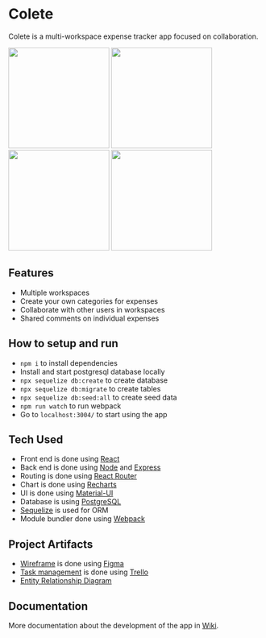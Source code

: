 # Colete
Colete is a multi-workspace expense tracker app focused on collaboration.

<img src="https://user-images.githubusercontent.com/17814490/188211650-548fc6d6-d6bf-4715-8b4a-554a000bdb97.png" width="200"> <img src="https://user-images.githubusercontent.com/17814490/188208762-672703bd-b480-4b79-8e52-7ffddcb444e3.png" width="200"> <img src="https://user-images.githubusercontent.com/17814490/188211420-a517f6c3-6a47-45c2-82d6-13229e42556b.png" width="200"> <img src="https://user-images.githubusercontent.com/17814490/188209647-1bdff39f-1077-41b2-91a6-c98e98b66b13.png" width="200">

## Features
- Multiple workspaces
- Create your own categories for expenses 
- Collaborate with other users in workspaces
- Shared comments on individual expenses

## How to setup and run
- ```npm i``` to install dependencies
- Install and start postgresql database locally
- ```npx sequelize db:create``` to create database
- ```npx sequelize db:migrate``` to create tables
- ```npx sequelize db:seed:all``` to create seed data
- ```npm run watch``` to run webpack
- Go to ```localhost:3004/``` to start using the app

## Tech Used
- Front end is done using [React](https://reactjs.org/)
- Back end is done using [Node](https://nodejs.org/) and [Express](https://expressjs.com/)
- Routing is done using [React Router](https://reactrouter.com/)
- Chart is done using [Recharts](https://recharts.org/)
- UI is done using [Material-UI](https://mui.com/)
- Database is using [PostgreSQL](https://www.postgresql.org/)
- [Sequelize](https://sequelize.org/) is used for ORM
- Module bundler done using [Webpack](https://webpack.js.org/)

## Project Artifacts
- [Wireframe](https://www.figma.com/file/7j7m1ieb9UYsUYxl33JLTo/Collaborative-Expense-Tracker?node-id=231%3A929) is done using [Figma](https://www.figma.com/)
- [Task management](https://trello.com/b/HQA4ajW0/expense-tracker) is done using [Trello](https://trello.com/)
- [Entity Relationship Diagram](https://lucid.app/lucidchart/ba27ae21-fa18-4d98-a423-358fa9d66138/edit?viewport_loc=-445%2C19%2C2733%2C1275%2C0_0&invitationId=inv_85a04841-588a-45e0-9cca-688575205e68#)

## Documentation
More documentation about the development of the app in [Wiki](https://github.com/hertantoirawan/Collaborative-Expense-Tracker/wiki).
